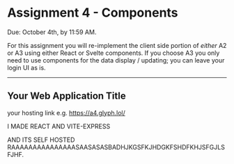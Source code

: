 Assignment 4 - Components
===

Due: October 4th, by 11:59 AM.

For this assignment you will re-implement the client side portion of *either* A2 or A3 using either React or Svelte components. If you choose A3 you only need to use components for the data display / updating; you can leave your login UI as is.

---

## Your Web Application Title

your hosting link e.g. https://a4.glyph.lol/

I MADE REACT AND VITE-EXPRESS 

AND ITS SELF HOSTED RAAAAAAAAAAAAAAASAASASASBADHJKGSFKJHDGKFSHDFKHJSFGJLSFJHF.



